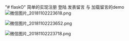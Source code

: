 "# flaskO" 
简单的实现注册 登陆 发表留言 与 加载留言的demo
![微信图片_20181102223618.png](https://upload-images.jianshu.io/upload_images/5327602-29530ec24f8ed8f9.png?imageMogr2/auto-orient/strip%7CimageView2/2/w/1240)

![微信图片_20181102223652.png](https://upload-images.jianshu.io/upload_images/5327602-8fba863084280385.png?imageMogr2/auto-orient/strip%7CimageView2/2/w/1240)

![微信图片_20181102223718.png](https://upload-images.jianshu.io/upload_images/5327602-5c4e24275594e226.png?imageMogr2/auto-orient/strip%7CimageView2/2/w/1240)
